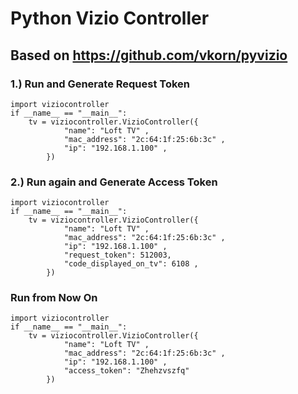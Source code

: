 # Python Vizio Controller

## Based on https://github.com/vkorn/pyvizio

### 1.) Run and Generate Request Token

```
import viziocontroller
if __name__ == "__main__":
	tv = viziocontroller.VizioController({
			"name": "Loft TV" ,
			"mac_address": "2c:64:1f:25:6b:3c" ,
			"ip": "192.168.1.100" ,
		})
```

### 2.) Run again and Generate Access Token

```
import viziocontroller
if __name__ == "__main__":
	tv = viziocontroller.VizioController({
			"name": "Loft TV" ,
			"mac_address": "2c:64:1f:25:6b:3c" ,
			"ip": "192.168.1.100" ,
			"request_token": 512003,
            "code_displayed_on_tv": 6108 ,
		})
```

### Run from Now On

```
import viziocontroller
if __name__ == "__main__":
	tv = viziocontroller.VizioController({
			"name": "Loft TV" ,
			"mac_address": "2c:64:1f:25:6b:3c" ,
			"ip": "192.168.1.100" ,
			"access_token": "Zhehzvszfq"
		})
```